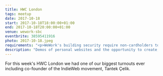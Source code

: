 ```yaml
---
title: HWC London
tags: meetup
date: 2017-10-18
start: 2017-10-18T18:00:00+01:00
end: 2017-10-18T20:00:00+01:00
venue: wework-sbc
eventbrite: 38595411916
photo: 2017-10-18.jpeg
requirements: "<p>WeWork's building security require non-cardholders to register as guests before being allowed access to the building.</p><p>Please meet at <strong>6pm</strong> sharp at the 30 Stamford Street ground floor reception.</p><p>There are a few different ways you can register for Homebrew Website Club London:</p>"
description: "Demos of personal websites and the opportunity to create, update or experiment on your personal website"
---
```

For this week's HWC London we had one of our biggest turnouts ever including co-founder of the IndieWeb movement, Tantek &Ccedil;elik.